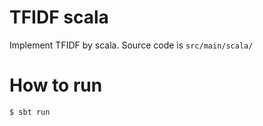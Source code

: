 # TFIDF scala

Implement TFIDF by scala.
Source code is `src/main/scala/`

# How to run

```bash
$ sbt run
```
